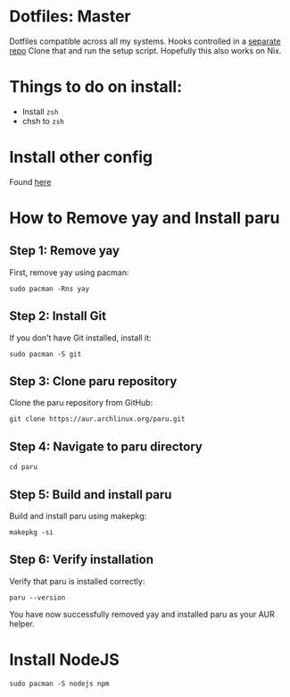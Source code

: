 # Dotfiles: Master
Dotfiles compatible across all my systems.
Hooks controlled in a [separate repo](https://www.github.com/jam1015/dots_hooks)  Clone that and run the setup script.
Hopefully this also works on Nix.


# Things to do on install:

- Install `zsh`
- chsh to `zsh`

# Install other config


 Found [here](https://github.com/jam1015/other_config)

# How to Remove yay and Install paru

## Step 1: Remove yay

First, remove yay using pacman:

`sudo pacman -Rns yay`

## Step 2: Install Git

If you don\'t have Git installed, install it:

`sudo pacman -S git`

## Step 3: Clone paru repository

Clone the paru repository from GitHub:

`git clone https://aur.archlinux.org/paru.git`

## Step 4: Navigate to paru directory

`cd paru`

## Step 5: Build and install paru

Build and install paru using makepkg:

`makepkg -si`

## Step 6: Verify installation

Verify that paru is installed correctly:

`paru --version`

You have now successfully removed yay and installed paru as your AUR
helper.

# Install NodeJS

 `sudo pacman -S nodejs npm`

